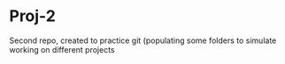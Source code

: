 # Proj-2
Second repo, created to practice git (populating some folders to simulate working on different projects
